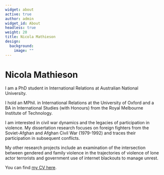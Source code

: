 ```yaml
---
widget: about
active: true
author: admin
widget_id: About
headless: true
weight: 20
title: Nicola Mathieson
design:
  background:
    image: ""
---
```

# Nicola Mathieson

I am a PhD student in International Relations at Australian National University. 

I hold an MPhil. in International Relations at the University of Oxford and a BA in International Studies (with Honours) from the Royal Melbourne Institute of Technology. 

I am interested in civil war dynamics and the legacies of participation in violence. My dissertation research focuses on foreign fighters from the Soviet-Afghan and Afghan Civil War (1979-1992) and traces their participation in subsequent conflicts. 

My other research projects include an examination of the intersection between gendered and family violence in the trajectories of violence of lone actor terrorists and government use of internet blackouts to manage unrest. 

You can find [my CV here](https://github.com/mathiesonnicola/nmathieson-academic/raw/fd4eade5c5953678953f37bda5ba864c64fcbdf0/CV_ACADEMIC%20August%202022.pdf).